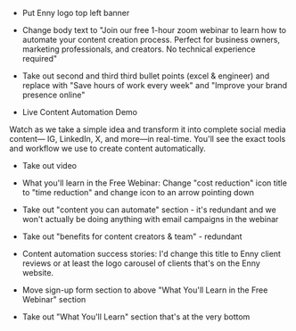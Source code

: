 - Put Enny logo top left banner

- Change body text to "Join our free 1-hour zoom webinar to learn how to automate your content creation process. Perfect for business owners, marketing professionals, and creators. No technical experience required"

- Take out second and third third bullet points (excel & engineer) and replace with "Save hours of work every week" and "Improve your brand presence online"

- Live Content Automation Demo

Watch as we take a simple idea and transform it into complete social media content— IG, LinkedIn, X, and more—in real-time. You'll see the exact tools and workflow we use to create content automatically.

- Take out video

- What you'll learn in the Free Webinar: Change "cost reduction" icon title to "time reduction" and change icon to an arrow pointing down

- Take out "content you can automate" section - it's redundant and we won't actually be doing anything with email campaigns in the webinar

- Take out "benefits for content creators & team" - redundant

- Content automation success stories: I'd change this title to Enny client reviews or at least the logo carousel of clients that's on the Enny website.

- Move sign-up form section to above "What You'll Learn in the Free Webinar" section

- Take out "What You'll Learn" section that's at the very bottom